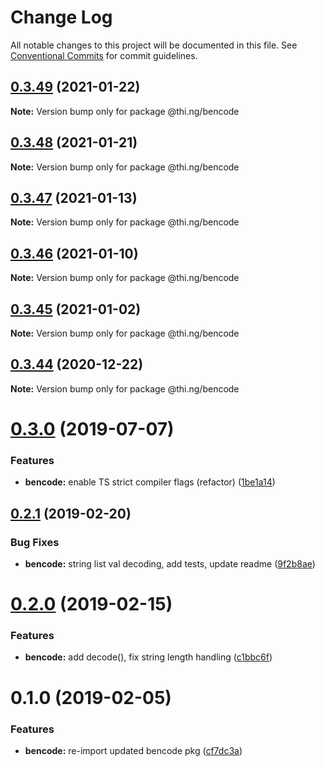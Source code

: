 # Change Log

All notable changes to this project will be documented in this file.
See [Conventional Commits](https://conventionalcommits.org) for commit guidelines.

## [0.3.49](https://github.com/thi-ng/umbrella/compare/@thi.ng/bencode@0.3.48...@thi.ng/bencode@0.3.49) (2021-01-22)

**Note:** Version bump only for package @thi.ng/bencode





## [0.3.48](https://github.com/thi-ng/umbrella/compare/@thi.ng/bencode@0.3.47...@thi.ng/bencode@0.3.48) (2021-01-21)

**Note:** Version bump only for package @thi.ng/bencode





## [0.3.47](https://github.com/thi-ng/umbrella/compare/@thi.ng/bencode@0.3.46...@thi.ng/bencode@0.3.47) (2021-01-13)

**Note:** Version bump only for package @thi.ng/bencode





## [0.3.46](https://github.com/thi-ng/umbrella/compare/@thi.ng/bencode@0.3.45...@thi.ng/bencode@0.3.46) (2021-01-10)

**Note:** Version bump only for package @thi.ng/bencode





## [0.3.45](https://github.com/thi-ng/umbrella/compare/@thi.ng/bencode@0.3.44...@thi.ng/bencode@0.3.45) (2021-01-02)

**Note:** Version bump only for package @thi.ng/bencode





## [0.3.44](https://github.com/thi-ng/umbrella/compare/@thi.ng/bencode@0.3.43...@thi.ng/bencode@0.3.44) (2020-12-22)

**Note:** Version bump only for package @thi.ng/bencode





# [0.3.0](https://github.com/thi-ng/umbrella/compare/@thi.ng/bencode@0.2.17...@thi.ng/bencode@0.3.0) (2019-07-07)

### Features

* **bencode:** enable TS strict compiler flags (refactor) ([1be1a14](https://github.com/thi-ng/umbrella/commit/1be1a14))

## [0.2.1](https://github.com/thi-ng/umbrella/compare/@thi.ng/bencode@0.2.0...@thi.ng/bencode@0.2.1) (2019-02-20)

### Bug Fixes

* **bencode:** string list val decoding, add tests, update readme ([9f2b8ae](https://github.com/thi-ng/umbrella/commit/9f2b8ae))

# [0.2.0](https://github.com/thi-ng/umbrella/compare/@thi.ng/bencode@0.1.1...@thi.ng/bencode@0.2.0) (2019-02-15)

### Features

* **bencode:** add decode(), fix string length handling ([c1bbc6f](https://github.com/thi-ng/umbrella/commit/c1bbc6f))

# 0.1.0 (2019-02-05)

### Features

* **bencode:** re-import updated bencode pkg ([cf7dc3a](https://github.com/thi-ng/umbrella/commit/cf7dc3a))
